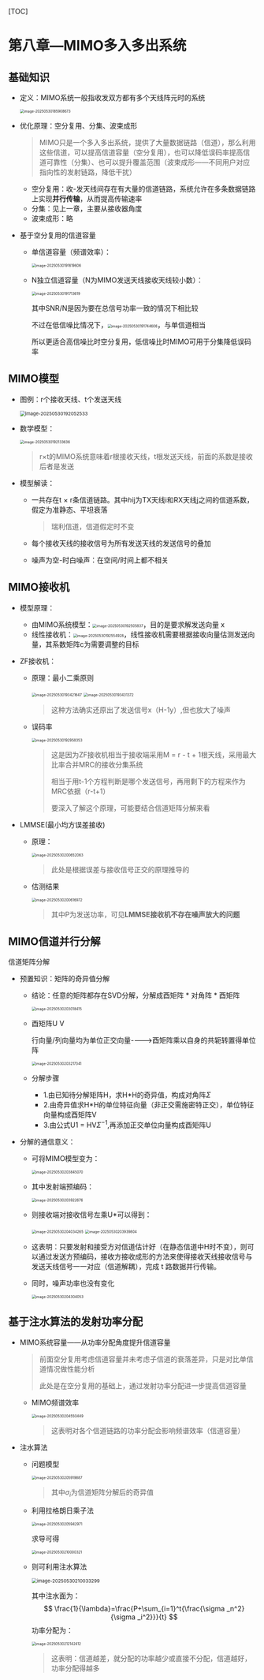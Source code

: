 [TOC]



# 第八章—MIMO多入多出系统

## 基础知识

- 定义：MIMO系统一般指收发双方都有多个天线阵元时的系统

  <img src="picture/image-20250530185908673.png" alt="image-20250530185908673" style="zoom:50%;" />

- 优化原理：空分复用、分集、波束成形

  > MIMO只是一个多入多出系统，提供了大量数据链路（信道），那么利用这些信道，可以提高信道容量（空分复用），也可以降低误码率提高信道可靠性（分集）、也可以提升覆盖范围（波束成形——不同用户对应指向性的发射链路，降低干扰）

  - 空分复用：收-发天线间存在有大量的信道链路，系统允许在多条数据链路上实现**并行传输**，从而提高传输速率
  - 分集：见上一章，主要从接收器角度
  - 波束成形：略

- 基于空分复用的信道容量

  - 单信道容量（频谱效率）：

    <img src="picture/image-20250530191619606.png" alt="image-20250530191619606" style="zoom: 50%;" />

  - N独立信道容量（N为MIMO发送天线接收天线较小数）：

    <img src="picture/image-20250530191713619.png" alt="image-20250530191713619" style="zoom:50%;" />

    其中SNR/N是因为要在总信号功率一致的情况下相比较

    不过在低信噪比情况下，<img src="picture/image-20250530191744606.png" alt="image-20250530191744606" style="zoom:50%;" />，与单信道相当

    所以更适合高信噪比时空分复用，低信噪比时MIMO可用于分集降低误码率

## MIMO模型

- 图例：r个接收天线、t个发送天线

  <img src="picture/image-20250530192052533.png" alt="image-20250530192052533" style="zoom:67%;" />

- 数学模型：

  <img src="picture/image-20250530192133636.png" alt="image-20250530192133636" style="zoom:50%;" />

  > r×t的MIMO系统意味着r根接收天线，t根发送天线，前面的系数是接收后者是发送

- 模型解读：

  - 一共存在t × r条信道链路。其中ℎij为TX天线i和RX天线j之间的信道系数，假定为准静态、平坦衰落

    > 瑞利信道，信道假定时不变

  - 每个接收天线的接收信号为所有发送天线的发送信号的叠加

  - 噪声为空-时白噪声：在空间/时间上都不相关

## MIMO接收机

- 模型原理：

  - 由MIMO系统模型：<img src="picture/image-20250530192505837.png" alt="image-20250530192505837" style="zoom:50%;" />，目的是要求解发送向量 x 
  - 线性接收机：<img src="picture/image-20250530192554928.png" alt="image-20250530192554928" style="zoom:50%;" />，线性接收机需要根据接收向量估测发送向量，其系数矩阵c为需要调整的目标

- ZF接收机：

  - 原理：最小二乘原则

    <img src="picture/image-20250530193421647.png" alt="image-20250530193421647" style="zoom:50%;" />

    <img src="picture/image-20250530193431372.png" alt="image-20250530193431372" style="zoom:50%;" />

    > 这种方法确实还原出了发送信号x（H-1y）,但也放大了噪声

  - 误码率

    <img src="picture/image-20250530192958353.png" alt="image-20250530192958353" style="zoom:50%;" />

    > 这是因为ZF接收机相当于接收端采用M = r - t + 1根天线，采用最大比率合并MRC的接收分集系统
    >
    > 相当于用t-1个方程判断是哪个发送信号，再用剩下的方程来作为MRC依据（r-t+1）
    >
    > 要深入了解这个原理，可能要结合信道矩阵分解来看

- LMMSE(最小均方误差接收)

  - 原理：	

    <img src="picture/image-20250530200652063.png" alt="image-20250530200652063" style="zoom:50%;" />

    > 此处是根据误差与接收信号正交的原理推导的

  - 估测结果

    <img src="picture/image-20250530200616972.png" alt="image-20250530200616972" style="zoom:50%;" />

    > 其中P为发送功率，可见**LMMSE接收机不存在噪声放大的问题**

  

## MIMO信道并行分解

信道矩阵分解

- 预置知识：矩阵的奇异值分解

  - 结论：任意的矩阵都存在SVD分解，分解成酉矩阵 * 对角阵 * 酉矩阵

    <img src="picture/image-20250530203018415.png" alt="image-20250530203018415" style="zoom:50%;" />

  - 酉矩阵U V

    行向量/列向量均为单位正交向量---->酉矩阵乘以自身的共轭转置得单位阵

    <img src="picture/image-20250530203217341.png" alt="image-20250530203217341" style="zoom:50%;" />

  - 分解步骤

    - 1.由已知待分解矩阵H，求H*H的奇异值，构成对角阵$\Sigma$
    - 2.由奇异值求H*H的单位特征向量（非正交需施密特正交），单位特征向量构成酉矩阵V
    - 3.由公式U1 = HV$\Sigma^{-1}$,再添加正交单位向量构成酉矩阵U

- 分解的通信意义：

  - 可将MIMO模型变为：

    <img src="picture/image-20250530203845070.png" alt="image-20250530203845070" style="zoom:50%;" />

  - 其中发射端预编码：

    <img src="picture/image-20250530203922676.png" alt="image-20250530203922676" style="zoom:50%;" />

  - 则接收端对接收信号左乘U*可以得到：

    <img src="picture/image-20250530204034265.png" alt="image-20250530204034265" style="zoom:50%;" />

    <img src="picture/image-20250530203939804.png" alt="image-20250530203939804" style="zoom:50%;" />

  - 这表明：只要发射和接受方对信道估计好（在静态信道中H时不变），则可以通过发送方预编码，接收方接收成形的方法来使得接收天线接收信号与发送天线信号一一对应（信道解耦），完成 t 路数据并行传输。

  - 同时，噪声功率也没有变化

    <img src="picture/image-20250530204304053.png" alt="image-20250530204304053" style="zoom:50%;" />

## 基于注水算法的发射功率分配

- MIMO系统容量——从功率分配角度提升信道容量

  > 前面空分复用考虑信道容量并未考虑子信道的衰落差异，只是对比单信道情况做性能分析
  >
  > 此处是在空分复用的基础上，通过发射功率分配进一步提高信道容量

  - MIMO频谱效率

    <img src="picture/image-20250530204550449.png" alt="image-20250530204550449" style="zoom:50%;" />

    > 这表明对各个信道链路的功率分配会影响频谱效率（信道容量）

- 注水算法

  - 问题模型

    <img src="picture/image-20250530205919887.png" alt="image-20250530205919887" style="zoom:50%;" />

    > 其中$\sigma_i$为信道矩阵分解后的奇异值

  - 利用拉格朗日乘子法

    <img src="picture/image-20250530205942971.png" alt="image-20250530205942971" style="zoom:50%;" />

    求导可得

    <img src="picture/image-20250530210000321.png" alt="image-20250530210000321" style="zoom:50%;" />

  - 则可利用注水算法

    <img src="picture/image-20250530210033299.png" alt="image-20250530210033299" style="zoom:67%;" />

    其中注水面为：
    $$
    \frac{1}{\lambda}=\frac{P+\sum_{i=1}^t{\frac{\sigma _n^2}{\sigma _i^2}}}{t}
    $$
    功率分配为：

    <img src="picture/image-20250530212142412.png" alt="image-20250530212142412" style="zoom:50%;" />

    > 这表明：信道越差，就分配的功率越少或直接不分配，信道越好，功率分配得越多